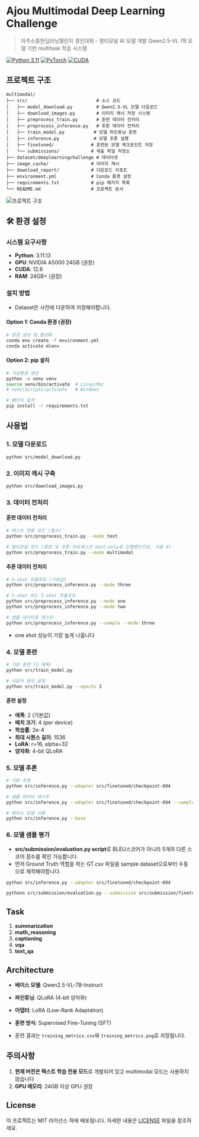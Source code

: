 # Ajou Multimodal Deep Learning Challenge

> 아주소중한딥러닝챌린지 경진대회 - 멀티모달 AI 모델 개발 
> Qwen2.5-VL 7B 모델 기반 multitask 학습 시스템

[![Python 3.11](https://img.shields.io/badge/Python-3.11-blue.svg)](https://www.python.org/downloads/)
[![PyTorch](https://img.shields.io/badge/PyTorch-2.0+-red.svg)](https://pytorch.org/)
[![CUDA](https://img.shields.io/badge/CUDA-12.6-green.svg)](https://developer.nvidia.com/cuda-downloads)

## 프로젝트 구조

```
multimodal/
├── src/                          # 소스 코드
│   ├── model_download.py         # Qwen2.5-VL 모델 다운로드
│   ├── download_images.py        # 이미지 캐시 저장 시스템
│   ├── preprocess_train.py       # 훈련 데이터 전처리
│   ├── preprocess_inference.py   # 추론 데이터 전처리  
│   ├── train_model.py           # 모델 파인튜닝 훈련
│   ├── inference.py             # 모델 추론 실행
│   ├── finetuned/              # 훈련된 모델 체크포인트 저장 
│   └── submissions/            # 제출 파일 저장소
├── dataset/deeplearningchallenge # 데이터셋 
├── image_cache/                # 이미지 캐시 
├── download_report/            # 다운로드 리포트 
├── environment.yml             # Conda 환경 설정
├── requirements.txt            # pip 패키지 목록
└── README.md                   # 프로젝트 문서
```

![프로젝트 구조](image.png)

## 🛠️ 환경 설정

### 시스템 요구사항
- **Python**: 3.11.13
- **GPU**: NVIDIA A5000 24GB (권장)
- **CUDA**: 12.6
- **RAM**: 24GB+ (권장)

### 설치 방법

- Dataset은 사전에 다운하여 저장해야합니다. 

#### Option 1: Conda 환경 (권장)
```bash
# 환경 생성 및 활성화
conda env create -f environment.yml
conda activate mlenv
```

#### Option 2: pip 설치
```bash
# 가상환경 생성
python -m venv venv
source venv/bin/activate  # Linux/Mac
# venv\Scripts\activate   # Windows

# 패키지 설치
pip install -r requirements.txt
```

## 사용법

### 1. 모델 다운로드
```bash
python src/model_download.py
```

### 2. 이미지 캐시 구축
```bash
python src/download_images.py
```

### 3. 데이터 전처리

#### 훈련 데이터 전처리
```bash
# 텍스트 전용 모드 (필수)
python src/preprocess_train.py --mode text

# 멀티모달 모드 (훈련 및 추론 프로세스가 text-only로 진행했으므로, 사용 X)
python src/preprocess_train.py --mode multimodal
```

#### 추론 데이터 전처리
```bash
# 3-shot 프롬프트 (기본값)
python src/preprocess_inference.py --mode three

# 1-shot 또는 2-shot 프롬프트
python src/preprocess_inference.py --mode one
python src/preprocess_inference.py --mode two

# 샘플 데이터로 테스트
python src/preprocess_inference.py --sample --mode three
```

- one shot 성능이 가장 높게 나옵니다 

### 4. 모델 훈련
```bash
# 기본 훈련 (2 에폭)
python src/train_model.py

# 사용자 정의 설정
python src/train_model.py --epochs 3 
```

#### 훈련 설정
- **에폭**: 2 (기본값)
- **배치 크기**: 4 (per device)
- **학습률**: 2e-4
- **최대 시퀀스 길이**: 1536
- **LoRA**: r=16, alpha=32
- **양자화**: 4-bit QLoRA

### 5. 모델 추론
```bash
# 기본 추론
python src/inference.py --adapter src/finetuned/checkpoint-694

# 샘플 데이터 테스트
python src/inference.py --adapter src/finetuned/checkpoint-694 --sample

# 베이스 모델 사용
python src/inference.py --base
```

### 6. 모델 샘플 평가 

- **src/submission/evaluation.py script**로 BLEU스코어가 아니라 5개의 다른 스코어 점수를 확인 가능합니다. 
- 먼저 Ground Truth 역할을 하는 GT.csv 파일을 sample dataset으로부터 수동으로 제작해야합니다.

```bash
python src/inference.py --adapter src/finetuned/checkpoint-694

pythonn src/submission/evaluation.py --submission src/submission/finetuned_sample_submission.csv --gt src/submission/GT.csv
```

## Task

1. **summarization**
2. **math_reasoning**
3. **captioning** 
4. **vqa** 
5. **text_qa**

## Architecture

- **베이스 모델**: Qwen2.5-VL-7B-Instruct
- **파인튜닝**: QLoRA (4-bit 양자화)
- **어댑터**: LoRA (Low-Rank Adaptation)
- **훈련 방식**: Supervised Fine-Tuning (SFT)

- 훈련 결과는 `training_metrics.csv`와 `training_metrics.png`로 저장됩니다.

## 주의사항

1. **현재 버전은 텍스트 학습 전용 모드**로 개발되어 있고 multimodal 모드는 사용하지 않습니다 
2. **GPU 메모리**: 24GB 이상 GPU 권장 

## License

이 프로젝트는 MIT 라이선스 하에 배포됩니다. 자세한 내용은 [LICENSE](LICENSE) 파일을 참조하세요.



